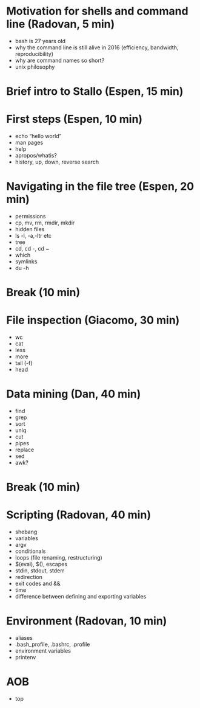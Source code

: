# Motivation for shells and command line (Radovan, 5 min)

- bash is 27 years old
- why the command line is still alive in 2016 (efficiency, bandwidth, reproducibility)
- why are command names so short?
- unix philosophy

# Brief intro to Stallo (Espen, 15 min)

# First steps (Espen, 10 min)

- echo “hello world”
- man pages
- help
- apropos/whatis?
- history, up, down, reverse search

# Navigating in the file tree (Espen, 20 min)

- permissions
- cp, mv, rm, rmdir, mkdir
- hidden files
- ls -l, -a,-ltr etc
- tree
- cd, cd -, cd ~
- which
- symlinks
- du -h

# Break (10 min)

# File inspection (Giacomo, 30 min)

- wc
- cat
- less
- more
- tail (-f)
- head

# Data mining (Dan, 40 min)

- find
- grep
- sort
- uniq
- cut
- pipes
- replace
- sed
- awk?

# Break (10 min)

# Scripting (Radovan, 40 min)

- shebang
- variables
- argv
- conditionals
- loops (file renaming, restructuring)
- $(eval), $(), escapes
- stdin, stdout, stderr
- redirection
- exit codes and &&
- time
- difference between defining and exporting variables

# Environment (Radovan, 10 min)

- aliases
- .bash_profile, .bashrc, .profile
- environment variables
- printenv

# AOB

- top
